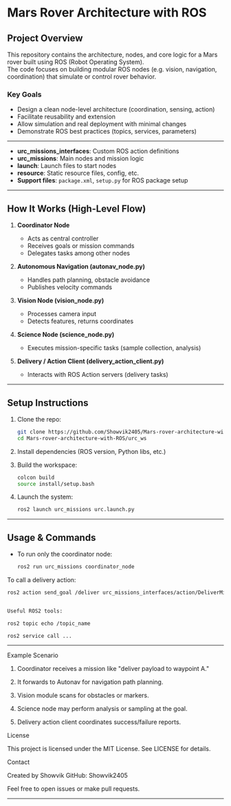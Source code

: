 # Mars Rover Architecture with ROS

## Project Overview

This repository contains the architecture, nodes, and core logic for a Mars rover built using ROS (Robot Operating System).  
The code focuses on building modular ROS nodes (e.g. vision, navigation, coordination) that simulate or control rover behavior.

### Key Goals

- Design a clean node-level architecture (coordination, sensing, action)  
- Facilitate reusability and extension  
- Allow simulation and real deployment with minimal changes  
- Demonstrate ROS best practices (topics, services, parameters)

---


- **urc_missions_interfaces**: Custom ROS action definitions  
- **urc_missions**: Main nodes and mission logic  
- **launch**: Launch files to start nodes  
- **resource**: Static resource files, config, etc.  
- **Support files**: `package.xml`, `setup.py` for ROS package setup  

---

## How It Works (High-Level Flow)

1. **Coordinator Node**  
   - Acts as central controller  
   - Receives goals or mission commands  
   - Delegates tasks among other nodes  

2. **Autonomous Navigation (autonav_node.py)**  
   - Handles path planning, obstacle avoidance  
   - Publishes velocity commands  

3. **Vision Node (vision_node.py)**  
   - Processes camera input  
   - Detects features, returns coordinates  

4. **Science Node (science_node.py)**  
   - Executes mission-specific tasks (sample collection, analysis)  

5. **Delivery / Action Client (delivery_action_client.py)**  
   - Interacts with ROS Action servers (delivery tasks)  

---

## Setup Instructions

1. Clone the repo:

    ```bash
    git clone https://github.com/Showvik2405/Mars-rover-architecture-with-ROS.git
    cd Mars-rover-architecture-with-ROS/urc_ws
    ```

2. Install dependencies (ROS version, Python libs, etc.)

3. Build the workspace:

    ```bash
    colcon build
    source install/setup.bash
    ```

4. Launch the system:

    ```bash
    ros2 launch urc_missions urc.launch.py
    ```

---

## Usage & Commands

- To run only the coordinator node:
  ```bash
  ros2 run urc_missions coordinator_node

To call a delivery action:
```bash
ros2 action send_goal /deliver urc_missions_interfaces/action/DeliverMission "{...}"


Useful ROS2 tools:

ros2 topic echo /topic_name

ros2 service call ...
 ```

---


Example Scenario

1. Coordinator receives a mission like "deliver payload to waypoint A."

2. It forwards to Autonav for navigation path planning.

3. Vision module scans for obstacles or markers.

4. Science node may perform analysis or sampling at the goal.

5. Delivery action client coordinates success/failure reports.

License

This project is licensed under the MIT License. See LICENSE for details.

Contact

Created by Showvik
GitHub: Showvik2405

Feel free to open issues or make pull requests.



---




